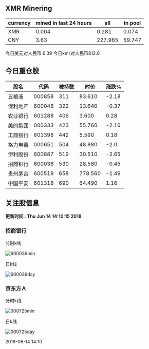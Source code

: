 ## XMR Minering

|currency|mined in last 24 hours|all|in pool|
|---|---|---|---|
|XMR|0.004|0.281|0.074|
|CNY|3.63|227.965|59.747|

今日美元对人民币 6.39	今日xmr对人民币812.0


## 今日重仓股 

|股名|代码|被持数|时价|涨跌%|
|---|---|---|---|---|
|五粮液|000858|311|83.610|-2.18|
|保利地产|600048|322|13.640|-0.37|
|农业银行|601288|406|3.600|0.28|
|美的集团|000333|423|55.760|-2.16|
|工商银行|601398|442|5.590|0.18|
|格力电器|000651|504|48.880|-2.0|
|伊利股份|600887|519|30.510|-2.65|
|招商银行|600036|530|28.580|-0.45|
|贵州茅台|600519|658|778.560|-1.49|
|中国平安|601318|690|64.490|1.16|

## 关注股信息
**更新时间 : Thu Jun 14 14:10:15 2018**
### 招商银行 
分时k线

![600036min](http://image.sinajs.cn/newchart/min/n/sh600036.gif)

日k线

![600036day](http://image.sinajs.cn/newchart/daily/n/sh600036.gif)

### 京东方Ａ 
分时k线

![000725min](http://image.sinajs.cn/newchart/min/n/sz000725.gif)

日k线

![000725day](http://image.sinajs.cn/newchart/daily/n/sz000725.gif)

2018-06-14 14:10